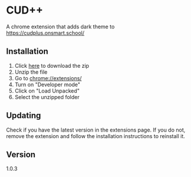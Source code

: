 # CUD++

A chrome extension that adds dark theme to https://cudplus.onsmart.school/

## Installation

1. Click [here](https://github.com/Tonmaiii/cudpp/archive/refs/heads/main.zip) to download the zip
2. Unzip the file
3. Go to [chrome://extensions/](chrome://extensions/)
4. Turn on "Developer mode"
5. Click on "Load Unpacked"
6. Select the unzipped folder

## Updating

Check if you have the latest version in the extensions page. If you do not, remove the extension and follow the installation instructions to reinstall it.

## Version

1.0.3
